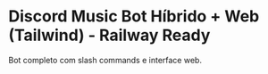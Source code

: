 # Discord Music Bot Híbrido + Web (Tailwind) - Railway Ready
Bot completo com slash commands e interface web.